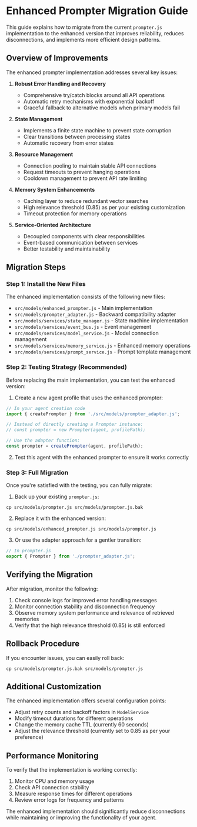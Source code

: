 # Enhanced Prompter Migration Guide

This guide explains how to migrate from the current `prompter.js` implementation to the enhanced version that improves reliability, reduces disconnections, and implements more efficient design patterns.

## Overview of Improvements

The enhanced prompter implementation addresses several key issues:

1. **Robust Error Handling and Recovery**
   - Comprehensive try/catch blocks around all API operations
   - Automatic retry mechanisms with exponential backoff
   - Graceful fallback to alternative models when primary models fail

2. **State Management**
   - Implements a finite state machine to prevent state corruption
   - Clear transitions between processing states
   - Automatic recovery from error states

3. **Resource Management**
   - Connection pooling to maintain stable API connections
   - Request timeouts to prevent hanging operations
   - Cooldown management to prevent API rate limiting

4. **Memory System Enhancements**
   - Caching layer to reduce redundant vector searches
   - High relevance threshold (0.85) as per your existing customization
   - Timeout protection for memory operations

5. **Service-Oriented Architecture**
   - Decoupled components with clear responsibilities
   - Event-based communication between services
   - Better testability and maintainability

## Migration Steps

### Step 1: Install the New Files

The enhanced implementation consists of the following new files:

- `src/models/enhanced_prompter.js` - Main implementation
- `src/models/prompter_adapter.js` - Backward compatibility adapter
- `src/models/services/state_manager.js` - State machine implementation
- `src/models/services/event_bus.js` - Event management
- `src/models/services/model_service.js` - Model connection management
- `src/models/services/memory_service.js` - Enhanced memory operations
- `src/models/services/prompt_service.js` - Prompt template management

### Step 2: Testing Strategy (Recommended)

Before replacing the main implementation, you can test the enhanced version:

1. Create a new agent profile that uses the enhanced prompter:

```javascript
// In your agent creation code
import { createPrompter } from './src/models/prompter_adapter.js';

// Instead of directly creating a Prompter instance:
// const prompter = new Prompter(agent, profilePath);

// Use the adapter function:
const prompter = createPrompter(agent, profilePath);
```

2. Test this agent with the enhanced prompter to ensure it works correctly

### Step 3: Full Migration

Once you're satisfied with the testing, you can fully migrate:

1. Back up your existing `prompter.js`:
```
cp src/models/prompter.js src/models/prompter.js.bak
```

2. Replace it with the enhanced version:
```
cp src/models/enhanced_prompter.js src/models/prompter.js
```

3. Or use the adapter approach for a gentler transition:
```javascript
// In prompter.js
export { Prompter } from './prompter_adapter.js';
```

## Verifying the Migration

After migration, monitor the following:

1. Check console logs for improved error handling messages
2. Monitor connection stability and disconnection frequency
3. Observe memory system performance and relevance of retrieved memories
4. Verify that the high relevance threshold (0.85) is still enforced

## Rollback Procedure

If you encounter issues, you can easily roll back:

```
cp src/models/prompter.js.bak src/models/prompter.js
```

## Additional Customization

The enhanced implementation offers several configuration points:

- Adjust retry counts and backoff factors in `ModelService`
- Modify timeout durations for different operations
- Change the memory cache TTL (currently 60 seconds)
- Adjust the relevance threshold (currently set to 0.85 as per your preference)

## Performance Monitoring

To verify that the implementation is working correctly:

1. Monitor CPU and memory usage
2. Check API connection stability
3. Measure response times for different operations
4. Review error logs for frequency and patterns

The enhanced implementation should significantly reduce disconnections while maintaining or improving the functionality of your agent.
